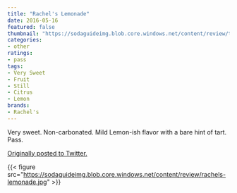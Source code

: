 ```yaml
---
title: "Rachel's Lemonade"
date: 2016-05-16
featured: false
thumbnail: "https://sodaguideimg.blob.core.windows.net/content/review/thumbs/rachels-lemonade.jpg"
categories:
- other
ratings:
- pass
tags:
- Very Sweet
- Fruit
- Still
- Citrus
- Lemon
brands:
- Rachel's
---
```


Very sweet. Non-carbonated. Mild Lemon-ish flavor with a bare hint of tart. Pass.

[Originally posted to Twitter.](https://twitter.com/Cavorter/status/732330174960656385)

{{< figure src="https://sodaguideimg.blob.core.windows.net/content/review/rachels-lemonade.jpg" >}}

